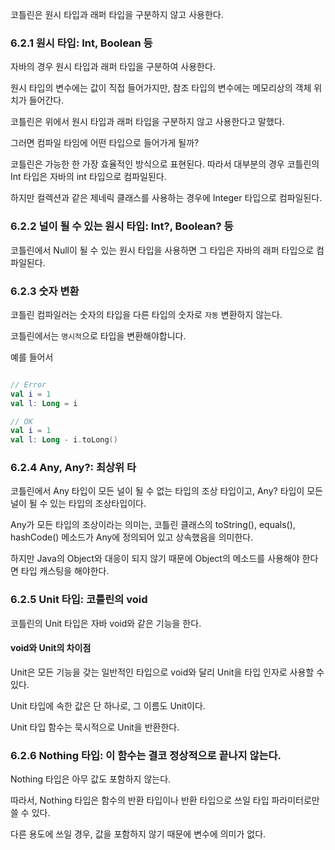 코틀린은 원시 타입과 래퍼 타입을 구분하지 않고 사용한다.

### 6.2.1 원시 타입: Int, Boolean 등
자바의 경우 원시 타입과 래퍼 타입을 구분하여 사용한다.

원시 타입의 변수에는 값이 직접 들어가지만, 참조 타입의 변수에는 메모리상의 객체 위치가 들어간다.

코틀린은 위에서 원시 타입과 래퍼 타입을 구분하지 않고 사용한다고 말했다. 

그러면 컴파일 타임에 어떤 타입으로 들어가게 될까?

코틀린은 가능한 한 가장 효율적인 방식으로 표현된다. 따라서 대부분의 경우 코틀린의 Int 타입은 자바의 int 타입으로 컴파일된다.

하지만 컬렉션과 같은 제네릭 클래스를 사용하는 경우에 Integer 타입으로 컴파일된다.

### 6.2.2 널이 될 수 있는 원시 타입: Int?, Boolean? 등

코틀린에서 Null이 될 수 있는 원시 타입을 사용하면 그 타입은 자바의 래퍼 타입으로 컴파일된다.

### 6.2.3 숫자 변환

코틀린 컴파일러는 숫자의 타입을 다른 타입의 숫자로 `자동` 변환하지 않는다.

코틀린에서는 `명시적`으로 타입을 변환해야합니다.

예를 들어서
```kotlin

// Error
val i = 1
val l: Long = i

// OK
val i = 1
val l: Long - i.toLong()
```

### 6.2.4 Any, Any?: 최상위 타

코틀린에서 Any 타입이 모든 널이 될 수 없는 타입의 조상 타입이고, Any? 타입이 모든 널이 될 수 있는 타입의 조상타입이다.

Any가 모든 타입의 조상이라는 의미는, 코틀린 클래스의 toString(), equals(), hashCode() 메소드가 Any에 정의되어 있고 상속했음을 의미한다.

하지만 Java의 Object와 대응이 되지 않기 때문에 Object의 메소드를 사용해야 한다면 타입 캐스팅을 해야한다.

### 6.2.5 Unit 타입: 코틀린의 void

코틀린의 Unit 타입은 자바 void와 같은 기능을 한다.

#### void와 Unit의 차이점

Unit은 모든 기능을 갖는 일반적인 타입으로 void와 달리 Unit을 타입 인자로 사용할 수 있다.

Unit 타입에 속한 값은 단 하나로, 그 이름도 Unit이다. 

Unit 타입 함수는 묵시적으로 Unit을 반환한다.

### 6.2.6 Nothing 타입: 이 함수는 결코 정상적으로 끝나지 않는다.

Nothing 타입은 아무 값도 포함하지 않는다.

따라서, Nothing 타입은 함수의 반환 타입이나 반환 타입으로 쓰일 타입 파라미터로만 쓸 수 있다.

다른 용도에 쓰일 경우, 값을 포함하지 않기 때문에 변수에 의미가 없다.

